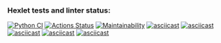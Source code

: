 ### Hexlet tests and linter status:
[![Python CI](https://github.com/viki2code/python-project-lvl1/actions/workflows/pyci.yml/badge.svg)](https://github.com/viki2code/python-project-lvl1/actions)
[![Actions Status](https://github.com/viki2code/python-project-lvl1/workflows/hexlet-check/badge.svg)](https://github.com/viki2code/python-project-lvl1/actions)
[![Maintainability](https://api.codeclimate.com/v1/badges/692b46a28171ee637c91/maintainability)](https://codeclimate.com/github/viki2code/python-project-lvl1/maintainability)
[![asciicast](https://asciinema.org/a/jD6fLW0Pr9Jvj5kzbPPJUdsdO.svg)](https://asciinema.org/a/jD6fLW0Pr9Jvj5kzbPPJUdsdO)
[![asciicast](https://asciinema.org/a/Pi8Kr0G4paD1lGvHjrhJxInnZ.svg)](https://asciinema.org/a/Pi8Kr0G4paD1lGvHjrhJxInnZ)
[![asciicast](https://asciinema.org/a/Yf96Y2k1dhkMJgnrFq5XFXOOA.svg)](https://asciinema.org/a/Yf96Y2k1dhkMJgnrFq5XFXOOA)
[![asciicast](https://asciinema.org/a/ELkzXOhM5Av2PaFygfXFyZgZP.svg)](https://asciinema.org/a/ELkzXOhM5Av2PaFygfXFyZgZP)
[![asciicast](https://asciinema.org/a/4bwEi5VP16ErGJU5VPn4SNAgS.svg)](https://asciinema.org/a/4bwEi5VP16ErGJU5VPn4SNAgS)